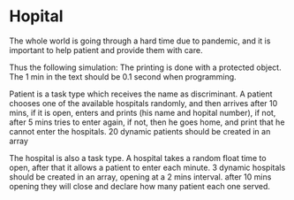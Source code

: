 # Hopital
The whole world is going through a hard time due to pandemic,
and it is important to help patient and provide them with care.

Thus the following simulation:
The printing is done with a protected object.
The 1 min in the text should be 0.1 second when programming.

Patient is a task type which receives the name as discriminant.
A patient chooses one of the available hospitals randomly, and then arrives
after 10 mins, if it is open, enters and prints (his name and hopital number),
if not, after 5 mins tries to enter again, if not, then he goes home, and print that
he cannot enter the hospitals.
20 dynamic patients should be created in an array

The hospital is also a task type.
A hospital takes a random float time to open, after that it allows a patient
to enter each minute.
3 dynamic hospitals should be created in an array, opening at a 2 mins interval.
after 10 mins opening they will close and declare how many patient each one served.

